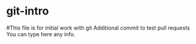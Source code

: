 # git-intro
#This file is for initial work with git
Additional commit to test pull requests
You can type here any info.
